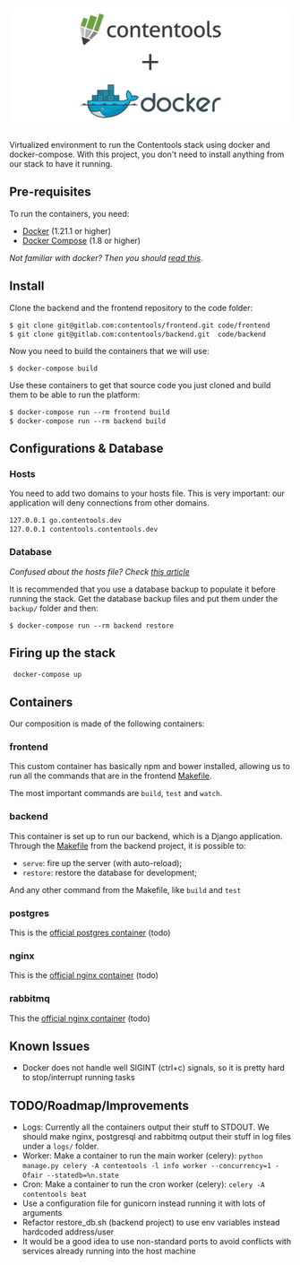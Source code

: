 # ![pageres](media/logo.png)

Virtualized environment to run the Contentools stack using docker and docker-compose.
With this project, you don't need to install anything from our stack to have it running.

## Pre-requisites

To run the containers, you need:
* [Docker](https://docs.docker.com/engine/installation/) (1.21.1 or higher)
* [Docker Compose](https://docs.docker.com/compose/install/) (1.8 or higher)

*Not familiar with docker? Then you should [read this](https://prakhar.me/docker-curriculum/)*.

## Install

Clone the backend and the frontend repository to the code folder:

```
$ git clone git@gitlab.com:contentools/frontend.git code/frontend
$ git clone git@gitlab.com:contentools/backend.git  code/backend
```

Now you need to build the containers that we will use:
```
$ docker-compose build
```

Use these containers to get that source code you just
cloned and build them to be able to run the platform:
```
$ docker-compose run --rm frontend build
$ docker-compose run --rm backend build
```

## Configurations & Database

### Hosts

You need to add two domains to your hosts file.
This is very important: our application will deny connections from other domains.

```
127.0.0.1 go.contentools.dev
127.0.0.1 contentools.contentools.dev
```

### Database

*Confused about the hosts file? Check [this article](http://www.bleepingcomputer.com/tutorials/hosts-files-explained/)*

It is recommended that you use a database backup to populate it before running the stack.
Get the database backup files and put them under the `backup/` folder and then:

```
$ docker-compose run --rm backend restore
```

## Firing up the stack

```
 docker-compose up
```


## Containers

Our composition is made of the following containers:

### frontend

This custom container has basically npm and bower installed, allowing us
to run all the commands that are in the frontend [Makefile](https://gitlab.com/contentools/frontend/blob/master/Makefile).

The most important commands are `build`, `test` and `watch`.

### backend

This container is set up to run our backend, which is a Django application.
Through the [Makefile](https://gitlab.com/contentools/backend/blob/master/Makefile) from the backend project,
it is possible to:

* `serve`: fire up the server (with auto-reload);
* `restore`: restore the database for development;

And any other command from the Makefile, like `build` and `test`

### postgres

This is the [official postgres container](https://hub.docker.com/_/postgres/)
(todo)

### nginx

This is the [official nginx container](https://hub.docker.com/_/nginx/)
(todo)

### rabbitmq

This the [official nginx container](https://hub.docker.com/_/rabbitmq/)
(todo)

## Known Issues

* Docker does not handle well SIGINT (ctrl+c) signals, so it is pretty hard to stop/interrupt running tasks

## TODO/Roadmap/Improvements

* Logs: Currently all the containers output their stuff to STDOUT. We should make nginx, postgresql and rabbitmq
output their stuff in log files under a `logs/` folder.
* Worker: Make a container to run the main worker (celery):
`python manage.py celery -A contentools -l info worker --concurrency=1 -Ofair --statedb=%n.state`
* Cron: Make a container to run the cron worker (celery):
`celery -A contentools beat`
* Use a configuration file for gunicorn instead running it with lots of arguments
* Refactor restore_db.sh (backend project) to use env variables instead hardcoded address/user
* It would be a good idea to use non-standard ports to avoid conflicts with services already running into the
host machine
